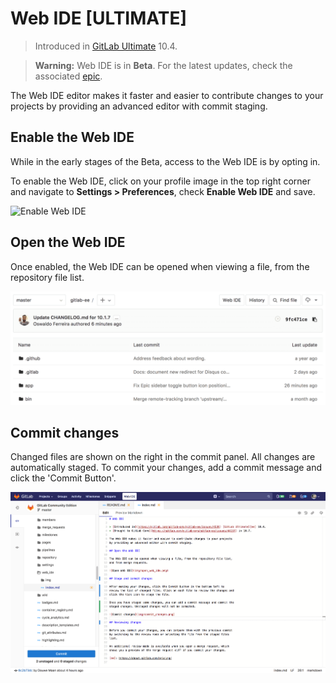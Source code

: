 # Web IDE **[ULTIMATE]**

> Introduced in [GitLab Ultimate][ee] 10.4.

> **Warning:** Web IDE is in **Beta**. For the latest updates, check the
> associated [epic](https://gitlab.com/groups/gitlab-org/-/epics/26).

The Web IDE editor makes it faster and easier to contribute changes to your
projects by providing an advanced editor with commit staging.

## Enable the Web IDE

While in the early stages of the Beta, access to the Web IDE is by opting in.

To enable the Web IDE, click on your profile image in the top right corner and
navigate to **Settings > Preferences**, check **Enable Web IDE** and save.

![Enable Web IDE](img/enable_web_ide.png)

## Open the Web IDE

Once enabled, the Web IDE can be opened when viewing a file, from the
repository file list.

![Open Web IDE](img/open_web_ide.png)

## Commit changes

Changed files are shown on the right in the commit panel. All changes are
automatically staged. To commit your changes, add a commit message and click
the 'Commit Button'.

![Commit changes](img/commit_changes.png)

[ee]: https://about.gitlab.com/products/
